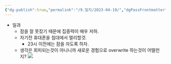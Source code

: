 ```yaml
---
{"dg-publish":true,"permalink":"/9.일지/2023-04-19/","dgPassFrontmatter":true}
---
```



- 일과
	- 잠을 잘 못잤기 때문에 집중력이 매우 저하.
	- 자기전 휴대폰을 침대에서 멀리할것.
		- 23시 이전에는 잠을 자도록 하자.
	- 생각은 회피되는것이 아니니까 새로운 경험으로 overwrite 하는것이 어떨런지?
![](https://i.imgur.com/H9c2MX6.png)
